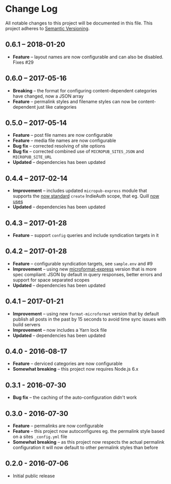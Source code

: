# Change Log
All notable changes to this project will be documented in this file.
This project adheres to [Semantic Versioning](http://semver.org/).

## 0.6.1 – 2018-01-20

* **Feature** – layout names are now configurable and can also be disabled. Fixes #29

## 0.6.0 – 2017-05-16

* **Breaking** – the format for configuring content-dependent categories have changed, now a JSON array
* **Feature** – permalink styles and filename styles can now be content-dependent just like categories

## 0.5.0 – 2017-05-14

* **Feature** – post file names are now configurable
* **Feature** – media file names are now configurable
* **Bug fix** – corrected resolving of site options
* **Bug fix** – corrected combined use of `MICROPUB_SITES_JSON` and `MICROPUB_SITE_URL`
* **Updated** – dependencies has been updated

## 0.4.4 – 2017-02-14

* **Improvement** – includes updated `micropub-express` module that supports the [now standard](https://github.com/voxpelli/node-micropub-express/issues/7) `create` IndieAuth scope, that eg. Quill [now uses](https://github.com/aaronpk/Quill/commit/eab1a65f63f227bae126a554e3bf93aa05c70695)
* **Updated** – dependencies has been updated

## 0.4.3 – 2017-01-28

* **Feature** – support `config` queries and include syndication targets in it

## 0.4.2 – 2017-01-28

* **Feature** – configurable syndication targets, see `sample.env` and #9
* **Improvement** – using new [microformat-express](https://github.com/voxpelli/node-micropub-express) version that is more spec compliant: JSON by default in query responses, better errors and support for space separated scopes
* **Updated** – dependencies has been updated

## 0.4.1 – 2017-01-21

* **Improvement** – using new `format-microformat` version that by default publish all posts in the past by 15 seconds to avoid time sync issues with build servers
* **Improvement** – now includes a Yarn lock file
* **Updated** – dependencies has been updated

## 0.4.0 - 2016-08-17

* **Feature** – derviced categories are now configurable
* **Somewhat breaking** – this project now requires Node.js 6.x

## 0.3.1 - 2016-07-30

* **Bug fix** – the caching of the auto-configuration didn't work

## 0.3.0 - 2016-07-30

* **Feature** – permalinks are now configurable
* **Feature** – this project now autoconfigures eg. the permalink style based on a sites `_config.yml` file
* **Somewhat breaking** – as this project now respects the actual permalink configuration it will now default to other permalink styles than before

## 0.2.0 - 2016-07-06

- Initial public release
